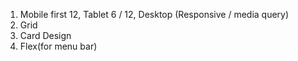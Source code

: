 1. Mobile first 12, Tablet 6 / 12, Desktop (Responsive / media query)
2. Grid 
3. Card Design
4. Flex(for menu bar)